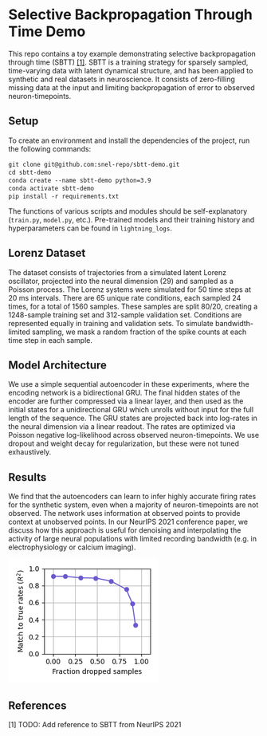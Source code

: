 # Selective Backpropagation Through Time Demo
This repo contains a toy example demonstrating selective backpropagation through time (SBTT) [[1]](#1). SBTT is a training strategy for sparsely sampled, time-varying data with latent dynamical structure, and has been applied to synthetic and real datasets in neuroscience. It consists of zero-filling missing data at the input and limiting backpropagation of error to observed neuron-timepoints.
## Setup
To create an environment and install the dependencies of the project, run the following commands:
```
git clone git@github.com:snel-repo/sbtt-demo.git
cd sbtt-demo
conda create --name sbtt-demo python=3.9
conda activate sbtt-demo
pip install -r requirements.txt
```
The functions of various scripts and modules should be self-explanatory (`train.py`, `model.py`, etc.). Pre-trained models and their training history and hyperparameters can be found in `lightning_logs`.
## Lorenz Dataset
The dataset consists of trajectories from a simulated latent Lorenz oscillator, projected into the neural dimension (29) and sampled as a Poisson process. The Lorenz systems were simulated for 50 time steps at 20 ms intervals. There are 65 unique rate conditions, each sampled 24 times, for a total of 1560 samples. These samples are split 80/20, creating a 1248-sample training set and 312-sample validation set. Conditions are represented equally in training and validation sets. To simulate bandwidth-limited sampling, we mask a random fraction of the spike counts at each time step in each sample. 
## Model Architecture
We use a simple sequential autoencoder in these experiments, where the encoding network is a bidirectional GRU. The final hidden states of the encoder are further compressed via a linear layer, and then used as the initial states for a unidirectional GRU which unrolls without input for the full length of the sequence. The GRU states are projected back into log-rates in the neural dimension via a linear readout. The rates are optimized via Poisson negative log-likelihood across observed neuron-timepoints. We use dropout and weight decay for regularization, but these were not tuned exhaustively.
## Results
We find that the autoencoders can learn to infer highly accurate firing rates for the synthetic system, even when a majority of neuron-timepoints are not observed. The network uses information at observed points to provide context at unobserved points. In our NeurIPS 2021 conference paper, we discuss how this approach is useful for denoising and interpolating the activity of large neural populations with limited recording bandwidth (e.g. in electrophysiology or calcium imaging).

![](sbtt-demo/result.png)


## References
<a id="1">[1]</a> TODO: Add reference to SBTT from NeurIPS 2021
